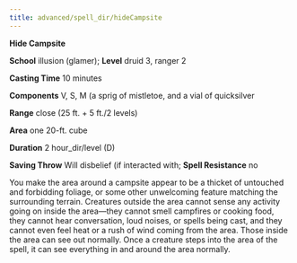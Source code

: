 ```yaml
---
title: advanced/spell_dir/hideCampsite
---
```

 **Hide Campsite**

**School** illusion (glamer); **Level** druid 3, ranger 2

**Casting Time** 10 minutes

**Components** V, S, M (a sprig of mistletoe, and a vial of quicksilver

**Range** close (25 ft. + 5 ft./2 levels)

**Area** one 20-ft. cube

**Duration** 2 hour_dir/level (D)

**Saving Throw** Will disbelief (if interacted with; **Spell Resistance** no

You make the area around a campsite appear to be a thicket of untouched and forbidding foliage, or some other unwelcoming feature matching the surrounding terrain. Creatures outside the area cannot sense any activity going on inside the area—they cannot smell campfires or cooking food, they cannot hear conversation, loud noises, or spells being cast, and they cannot even feel heat or a rush of wind coming from the area. Those inside the area can see out normally. Once a creature steps into the area of the spell, it can see everything in and around the area normally.

